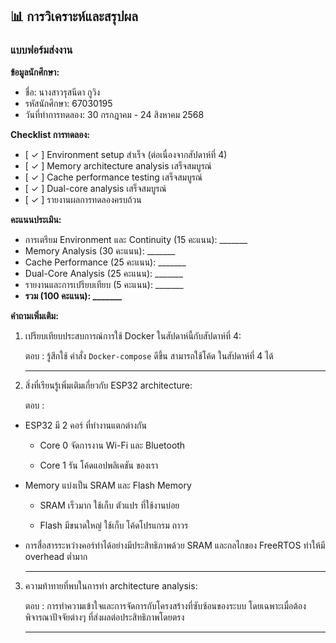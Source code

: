 ## 📊 การวิเคราะห์และสรุปผล
### แบบฟอร์มส่งงาน

**ข้อมูลนักศึกษา:**
- ชื่อ: นางสาวรุสนีดา กูวิง
- รหัสนักศึกษา: 67030195
- วันที่ทำการทดลอง: 30 กรกฎาคม - 24 สิงหาคม 2568
  
**Checklist การทดลอง:**
- [ ✓ ] Environment setup สำเร็จ (ต่อเนื่องจากสัปดาห์ที่ 4)
- [ ✓ ] Memory architecture analysis เสร็จสมบูรณ์
- [ ✓ ] Cache performance testing เสร็จสมบูรณ์
- [ ✓ ] Dual-core analysis เสร็จสมบูรณ์
- [ ✓ ] รายงานผลการทดลองครบถ้วน

**คะแนนประเมิน:**
- การเตรียม Environment และ Continuity (15 คะแนน): _______
- Memory Analysis (30 คะแนน): _______
- Cache Performance (25 คะแนน): _______
- Dual-Core Analysis (25 คะแนน): _______
- รายงานและการเปรียบเทียบ (5 คะแนน): _______
- **รวม (100 คะแนน): _______**

**คำถามเพิ่มเติม:**
1. เปรียบเทียบประสบการณ์การใช้ Docker ในสัปดาห์นี้กับสัปดาห์ที่ 4:
   
   ตอบ :
   รู้สึกใช้ คำสั่ง `Docker-compose` ดีขึ้น สามารถใช้โค้ด ในสัปดาห์ที่ 4 ได้
   _________________________________________________

2. สิ่งที่เรียนรู้เพิ่มเติมเกี่ยวกับ ESP32 architecture:

   ตอบ :
- ESP32 มี 2 คอร์ ที่ทำงานแตกต่างกัน

  - Core 0 จัดการงาน Wi-Fi และ Bluetooth

  - Core 1 รัน โค้ดแอปพลิเคชัน ของเรา

- Memory แบ่งเป็น SRAM และ Flash Memory

  - SRAM เร็วมาก ใช้เก็บ ตัวแปร ที่ใช้งานบ่อย

  - Flash มีขนาดใหญ่ ใช้เก็บ โค้ดโปรแกรม ถาวร

- การสื่อสารระหว่างคอร์ทำได้อย่างมีประสิทธิภาพด้วย SRAM และกลไกของ FreeRTOS ทำให้มี overhead ต่ำมาก
   _________________________________________________

3. ความท้าทายที่พบในการทำ architecture analysis:
   
   ตอบ :
   การทำความเข้าใจและการจัดการกับโครงสร้างที่ซับซ้อนของระบบ โดยเฉพาะเมื่อต้องพิจารณาปัจจัยต่างๆ ที่ส่งผลต่อประสิทธิภาพโดยตรง
   _________________________________________________


